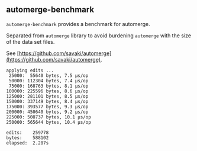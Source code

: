 automerge-benchmark
----------------------------------------

`automerge-benchmark` provides a benchmark for automerge.  

Separated from `automerge` library to avoid burdening `automerge` with the size
of the data set files.

See [https://github.com/savaki/automerge](https://github.com/savaki/automerge).

```text
applying edits ...
 25000:  55640 bytes, 7.5 µs/op
 50000: 112304 bytes, 7.4 µs/op
 75000: 168763 bytes, 8.1 µs/op
100000: 225596 bytes, 8.6 µs/op
125000: 281101 bytes, 8.5 µs/op
150000: 337149 bytes, 8.4 µs/op
175000: 393577 bytes, 9.3 µs/op
200000: 450640 bytes, 9.2 µs/op
225000: 508737 bytes, 10.1 µs/op
250000: 565644 bytes, 10.4 µs/op

edits:    259778
bytes:    588102
elapsed:  2.287s
```

